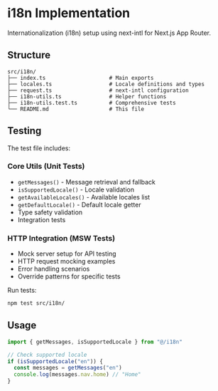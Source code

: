 # i18n Implementation

Internationalization (i18n) setup using next-intl for Next.js App Router.

## Structure

```
src/i18n/
├── index.ts                    # Main exports
├── locales.ts                  # Locale definitions and types
├── request.ts                  # next-intl configuration
├── i18n-utils.ts               # Helper functions
├── i18n-utils.test.ts          # Comprehensive tests
└── README.md                   # This file
```

## Testing

The test file includes:

### Core Utils (Unit Tests)

- `getMessages()` - Message retrieval and fallback
- `isSupportedLocale()` - Locale validation
- `getAvailableLocales()` - Available locales list
- `getDefaultLocale()` - Default locale getter
- Type safety validation
- Integration tests

### HTTP Integration (MSW Tests)

- Mock server setup for API testing
- HTTP request mocking examples
- Error handling scenarios
- Override patterns for specific tests

Run tests:

```bash
npm test src/i18n/
```

## Usage

```typescript
import { getMessages, isSupportedLocale } from "@/i18n"

// Check supported locale
if (isSupportedLocale("en")) {
  const messages = getMessages("en")
  console.log(messages.nav.home) // "Home"
}
```
